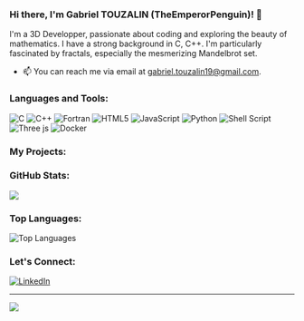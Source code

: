 ### Hi there, I'm Gabriel TOUZALIN (TheEmperorPenguin)! 👋

I'm a 3D Developper, passionate about coding and exploring the beauty of mathematics. I have a strong background in C, C++. I'm particularly fascinated by fractals, especially the mesmerizing Mandelbrot set.
- 📫 You can reach me via email at [gabriel.touzalin19@gmail.com](gabriel.touzalin19@gmail.com).

### Languages and Tools:

![C](https://img.shields.io/badge/c-%2300599C.svg?style=for-the-badge&logo=c&logoColor=white) ![C++](https://img.shields.io/badge/c++-%2300599C.svg?style=for-the-badge&logo=c%2B%2B&logoColor=white) ![Fortran](https://img.shields.io/badge/Fortran-%23734F96.svg?style=for-the-badge&logo=fortran&logoColor=white) ![HTML5](https://img.shields.io/badge/html5-%23E34F26.svg?style=for-the-badge&logo=html5&logoColor=white) ![JavaScript](https://img.shields.io/badge/javascript-%23323330.svg?style=for-the-badge&logo=javascript&logoColor=%23F7DF1E)  ![Python](https://img.shields.io/badge/python-3670A0?style=for-the-badge&logo=python&logoColor=ffdd54)  ![Shell Script](https://img.shields.io/badge/shell_script-%23121011.svg?style=for-the-badge&logo=gnu-bash&logoColor=white) ![Three js](https://img.shields.io/badge/threejs-black?style=for-the-badge&logo=three.js&logoColor=white) ![Docker](https://img.shields.io/badge/docker-%230db7ed.svg?style=for-the-badge&logo=docker&logoColor=white)

### My Projects:
<!--
- 🌀 [Mandelbrot Explorer](https://github.com/TheEmperorPenguin/Mandelbrot-Explorer): A Python application to explore and visualize the Mandelbrot set.
- 📚 [CodeRead](https://github.com/TheEmperorPenguin/CodeRead): A tool to generate beautifully formatted documentation from your code comments.-->

### GitHub Stats:

![](https://github-readme-stats.vercel.app/api?username=TheEmperorPenguin&theme=solarized-light&hide_border=false&include_all_commits=false&count_private=false)<br/>

### Top Languages:

![Top Languages](https://github-readme-stats.vercel.app/api/top-langs/?username=TheEmperorPenguin&theme=solarized-light&hide_border=false&include_all_commits=true&count_private=false&layout=compact&langs_count=10)

### Let's Connect:

[![LinkedIn](https://img.shields.io/badge/LinkedIn-Connect-blue?style=for-the-badge&logo=linkedin)](https://www.linkedin.com/in/gabrieltouzalin/)<!--
[![Twitter](https://img.shields.io/badge/Twitter-Follow-1DA1F2?style=for-the-badge&logo=twitter)](https://twitter.com/yourtwitterhandle)
[![Portfolio](https://img.shields.io/badge/Portfolio-View-yellow?style=for-the-badge)](https://yourportfolio.com)-->

---
[![](https://visitcount.itsvg.in/api?id=TheEmperorPenguin&label=Profile%20Views&color=0&icon=5&pretty=true)](https://visitcount.itsvg.in)

<!--
**TheEmperorPenguin/TheEmperorPenguin** is a ✨ _special_ ✨ repository because its `README.md` (this file) appears on your GitHub profile.

Here are some ideas to get you started:

- 🔭 I’m currently working on ...
- 🌱 I’m currently learning ...
- 👯 I’m looking to collaborate on ...
- 🤔 I’m looking for help with ...
- 💬 Ask me about ...
- 📫 How to reach me: ...
- 😄 Pronouns: ...
- ⚡ Fun fact: ...
-->
